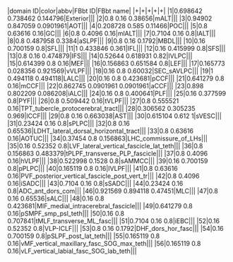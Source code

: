 |domain ID|color|abbv|FBbt ID|FBbt name|
|+|+|+|+|+|
|1|0.698642 0.738462 0.144796|Exterior|||
|2|0.8 0.16 0.38656|mALT|||
|3|0.94902 0.847059 0.0901961|AOT|||
|4|0.208728 0.585 0.11466|POC|||
|5|0.8 0.63616 0.16|GC|||
|6|0.8 0.4096 0.16|mlALT|||
|7|0.7104 0.16 0.8|lALT|||
|8|0.8 0.487958 0.3384|aSLPF|||
|9|0.8 0.16 0.1792|MBDL|||
|10|0.16 0.700159 0.8|SFL|||
|11|1 0.433846 0.361|IFL|||
|12|0.16 0.415999 0.8|SFS|||
|13|0.8 0.16 0.474879|IFS|||
|14|0.52644 0.618931 0.82|IVLPC|||
|15|0.614399 0.8 0.16|MEF|||
|16|0.156863 0.651584 0.8|LEF|||
|17|0.165773 0.028356 0.921569|vVLPF|||
|18|0.16 0.8 0.60032|SEC_sAVLPC|||
|19|1 0.494118 0.494118|LALC|||
|20|0.16 0.8 0.423681|pCCF|||
|21|0.641279 0.8 0.16|mCCF|||
|22|0.862745 0.0901961 0.0901961|aCCF|||
|23|0.898 0.802209 0.086208|iALC|||
|24|0.16 0.8 0.400641|PLF|||
|25|0.16 0.377599 0.8|PYF|||
|26|0.8 0.509442 0.16|tVLPF|||
|27|0.8 0.555521 0.16|TPT_tubercle_protocerebral_tract|||
|28|0.306562 0.305235 0.969|lCCF|||
|29|0.8 0.16 0.663038|AST|||
|30|0.615104 0.612 1|sVESC|||
|31|0.23424 0.16 0.8|sPLPC|||
|32|0.8 0.16 0.65536|LDHT_lateral_dorsal_horizontal_tract|||
|33|0.8 0.63616 0.16|AOTUC|||
|34|0.37454 0.8 0.156863|LHC_commissure_of_LHs|||
|35|0.16 0.52352 0.8|LVF_lateral_vertical_fascicle_lat_teth|||
|36|0.8 0.156863 0.483379|tPLPF_transverse_PLP_fascicle|||
|37|0.8 0.4096 0.16|hVLPF|||
|38|0.522998 0.1528 0.8|sAMMCC|||
|39|0.16 0.700159 0.8|pPLPC|||
|40|0.165119 0.8 0.16|IVLPF|||
|41|0.8 0.63616 0.16|PVF_posterior_vertical_fascicle_post_vert_tr|||
|42|0.8 0.4096 0.16|iSADC|||
|43|0.7104 0.16 0.8|sSADC|||
|44|0.23424 0.16 0.8|ADC_ant_dors_com|||
|46|0.921569 0.894118 0.47451|MLC|||
|47|0.8 0.16 0.65536|sALC|||
|48|0.16 0.8 0.423681|MIF_medial_intracerebral_fascicle|||
|49|0.641279 0.8 0.16|pSMPF_smp_psl_teth|||
|50|0.16 0.8 0.707841|tMLF_transverse_ML_fasc|||
|51|0.7104 0.16 0.8|iEBC|||
|52|0.16 0.52352 0.8|VLP-ICLF|||
|53|0.8 0.16 0.1792|DHF_dors_hor_fasc|||
|54|0.16 0.700159 0.8|pSLPF_post_lat_teth|||
|55|0.165119 0.8 0.16|vMF_vertical_maxillary_fasc_SOG_max_teth|||
|56|0.165119 0.8 0.16|vLF_vertical_labial_fasc_SOG_lab_teth|||
